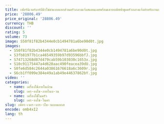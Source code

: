 ```yaml
---
title: เฟอร์นิเจอร์บาร์บีคิวไข่ดําแบบแยกส่วนครัวกลางแจ้งสแตนเลสพร้อมเตาอบพิซซ่าชุดครัวกลางแจ้งสําหรับงานปาร์ตี้บาร์บีคิวในสวน
price: '28806.49'
price_original: '28806.49'
currency: THB
discount: ''
rating: 5
volume: 73
image: S50f81f82b4344e0cb1494781a6be90d0t.jpg
images:
  - S50f81f82b4344e0cb1494781a6be90d0t.jpg
  - S3fb81977b1ca46549359b97d93596bbfJ.jpg
  - S74713268d87d479cab59b103030c1653x.jpg
  - S10c91175447a4d628aac490feacea39dU.jpg
  - S0fe6d584c2644a03861676618a6c3609r.jpg
  - S6cb1ff099e384e49a1ab49e44637862bY.jpg
video: ''
categories:
  - name: เครื่องใช้ภายในบ้าน
    slug: เคร-องใช-ภายในบ-าน
  - name: เครื่องใช้ในครัว
    slug: เคร-องใช-ในคร
slug: เฟอร-เจอร-บาร-วไข-าแบบแยกส
encode: omb4xI2
lang: th
---
```

  